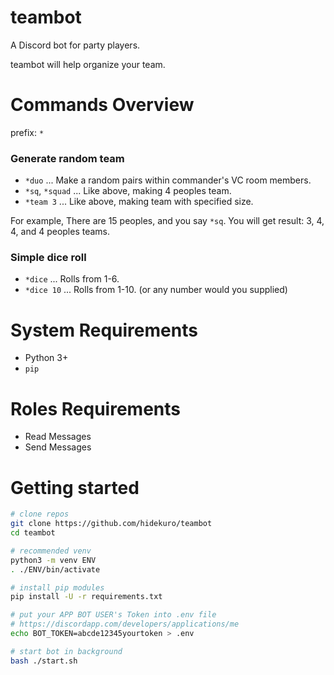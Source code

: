 # teambot

A Discord bot for party players.

teambot will help organize your team.

# Commands Overview

prefix: `*`

### Generate random team

- `*duo` ... Make a random pairs within commander's VC room members.
- `*sq`, `*squad` ... Like above, making 4 peoples team.
- `*team 3` ... Like above, making team with specified size.

For example, There are 15 peoples, and you say `*sq`.
You will get result: 3, 4, 4, and 4 peoples teams.

### Simple dice roll

- `*dice` ... Rolls from 1-6.
- `*dice 10` ... Rolls from 1-10. (or any number would you supplied)

# System Requirements

- Python 3+
- `pip`

# Roles Requirements

- Read Messages
- Send Messages

# Getting started

```bash
# clone repos
git clone https://github.com/hidekuro/teambot
cd teambot

# recommended venv
python3 -m venv ENV
. ./ENV/bin/activate

# install pip modules
pip install -U -r requirements.txt

# put your APP BOT USER's Token into .env file
# https://discordapp.com/developers/applications/me
echo BOT_TOKEN=abcde12345yourtoken > .env

# start bot in background
bash ./start.sh
```

